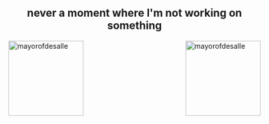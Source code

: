 <h2 align="center"> never a moment where I'm not working on something </h2>

<p><img align="left" height=150 src="https://github-readme-stats.vercel.app/api/top-langs?username=mayorofdesalle&show_icons=true&theme=tokyonight&locale=en&layout=compact" alt="mayorofdesalle" /></p>

<p>&nbsp;<img align="right" height=150 src="https://github-readme-stats.vercel.app/api?username=mayorofdesalle&show_icons=true&theme=tokyonight&locale=en&layout=compact" alt="mayorofdesalle" /></p>

